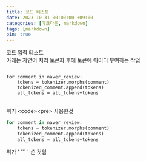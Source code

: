 ```yaml
---
title: 코드 테스트
date: 2023-10-31 00:00:00 +09:00
categories: [마크다운, markdown]
tags: [markdown]
pin: true
---
```


코드 입력 테스트  <br/>
아래는 자연어 처리 토큰화 후에 토큰에 아이디 부여하는 작업
<pre>
<code>
for comment in naver_review:
    tokens = tokenizer.morphs(comment)
    tokenized_comment.append(tokens)
    all_tokens = all_tokens+tokens
</code>
</pre>

위가 \<code>\<pre> 사용한것

``` python
for comment in naver_review:
    tokens = tokenizer.morphs(comment)
    tokenized_comment.append(tokens)
    all_tokens = all_tokens+tokens

```

위가 ' \``` ' 쓴 것임

